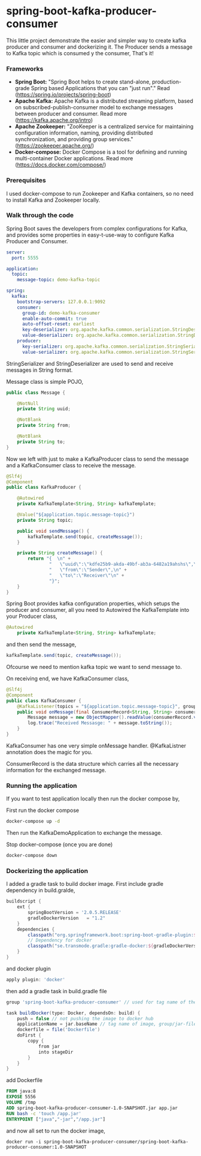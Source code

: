 # spring-boot-kafka-producer-consumer

This little project demonstrate the easier and simpler way to create kafka producer and consumer and dockerizing it. The Producer sends a message to Kafka topic which is consumed y the consumer, That's it!

### Frameworks

* **Spring Boot:** "Spring Boot helps to create stand-alone, production-grade Spring based Applications that you can "just run"." Read (https://spring.io/projects/spring-boot)
* **Apache Kafka:** Apache Kafka is a distributed streaming platform, based on subscribed-publish-consumer model to exchange messages between producer and consumer. Read more (https://kafka.apache.org/intro)
* **Apache Zookeeper:** "ZooKeeper is a centralized service for maintaining configuration information, naming, providing distributed synchronization, and providing group services." (https://zookeeper.apache.org/)
* **Docker-compose:** Docker Compose is a tool for defining and running multi-container Docker applications. Read more (https://docs.docker.com/compose/)


### Prerequisites

I used docker-compose to run Zookeeper and Kafka containers, so no need to install Kafka and Zookeeper locally.

### Walk through the code
Spring Boot saves the developers from complex configurations for Kafka, and provides some properties in easy-t-use-way to configure Kafka Producer and Consumer.

```yml
server:
  port: 5555

application:
  topic:
    message-topic: demo-kafka-topic

spring:
  kafka:
    bootstrap-servers: 127.0.0.1:9092
    consumer:
      group-id: demo-kafka-consumer
      enable-auto-commit: true
      auto-offset-reset: earliest
      key-deserializer: org.apache.kafka.common.serialization.StringDeserializer
      value-deserializer: org.apache.kafka.common.serialization.StringDeserializer
    producer:
      key-serializer: org.apache.kafka.common.serialization.StringSerializer
      value-serializer: org.apache.kafka.common.serialization.StringSerializer
```

StringSerializer and StringDeserializer are used to send and receive messages in String format. 

Message class is simple POJO,

```java
public class Message {

    @NotNull
    private String uuid;

    @NotBlank
    private String from;

    @NotBlank
    private String to;
} 
```

Now we left with just to make a KafkaProducer class to send the message and a KafkaConsumer class to receive the message.

```java
@Slf4j
@Component
public class KafkaProducer {

    @Autowired
    private KafkaTemplate<String, String> kafkaTemplate;

    @Value("${application.topic.message-topic}")
    private String topic;

    public void sendMessage() {
        kafkaTemplate.send(topic, createMessage());
    }

    private String createMessage() {
        return "{  \n" +
                "   \"uuid\":\"kdfe25b9-akda-49bf-ab3a-6482a19ahshs\",\n" +
                "   \"from\":\"Sender\",\n" +
                "   \"to\":\"Receiver\"\n" +
                "}";
    }
}
```

Spring Boot provides kafka configuration properties, which setups the producer and consumer, all you need to Autowired the KafkaTemplate into your Producer class,

```java
@Autowired
    private KafkaTemplate<String, String> kafkaTemplate;
```

and then send the message,

```java
kafkaTemplate.send(topic, createMessage());
```

Ofcourse we need to mention kafka topic we want to send message to.

On receiving end, we have KafkaConsumer class,

```java
@Slf4j
@Component
public class KafkaConsumer {
    @KafkaListener(topics = "${application.topic.message-topic}", groupId = "${spring.kafka.consumer.group-id}")
    public void onMessage(final ConsumerRecord<String, String> consumerRecord) throws IOException {
        Message message = new ObjectMapper().readValue(consumerRecord.value(), Message.class);
        log.trace("Received Messasge: " + message.toString());
    }
}
```

KafkaConsumer has one very simple onMessage handler. @KafkaListner annotation does the magic for you.

ConsumerRecord is the data structure which carries all the necessary information for the exchanged message.

### Running the application

If you want to test application locally then run the docker compose by,

First run the docker compose

```bash
docker-compose up -d
```

Then run the KafkaDemoApplication to exchange the message.

Stop docker-compose (once you are done)
```bash
docker-compose down
```

### Dockerizing the application

I added a gradle task to build docker image. First include gradle dependency in build.gralde, 

```gradle
buildscript {
    ext {
        springBootVersion = '2.0.5.RELEASE'
        gradleDockerVersion   = "1.2"
    }
    dependencies {
        classpath("org.springframework.boot:spring-boot-gradle-plugin:${springBootVersion}")
        // Dependency for docker
        classpath("se.transmode.gradle:gradle-docker:${gradleDockerVersion}")
    }
}
```

and docker plugin

```gradle
apply plugin: 'docker'
```

then add a gradle task in build.gradle file

```gradle
group 'spring-boot-kafka-producer-consumer' // used for tag name of the image

task buildDocker(type: Docker, dependsOn: build) {
    push = false // not pushing the image to docker hub
    applicationName = jar.baseName // tag name of image, group/jar-file-name
    dockerfile = file('Dockerfile')
    doFirst {
        copy {
            from jar
            into stageDir
        }
    }
}
```

add Dockerfile
```Dockerfile
FROM java:8
EXPOSE 5556
VOLUME /tmp
ADD spring-boot-kafka-producer-consumer-1.0-SNAPSHOT.jar app.jar
RUN bash -c 'touch /app.jar'
ENTRYPOINT ["java","-jar","/app.jar"]
```

and now all set to run the docker image,
```
docker run -i spring-boot-kafka-producer-consumer/spring-boot-kafka-producer-consumer:1.0-SNAPSHOT
```

